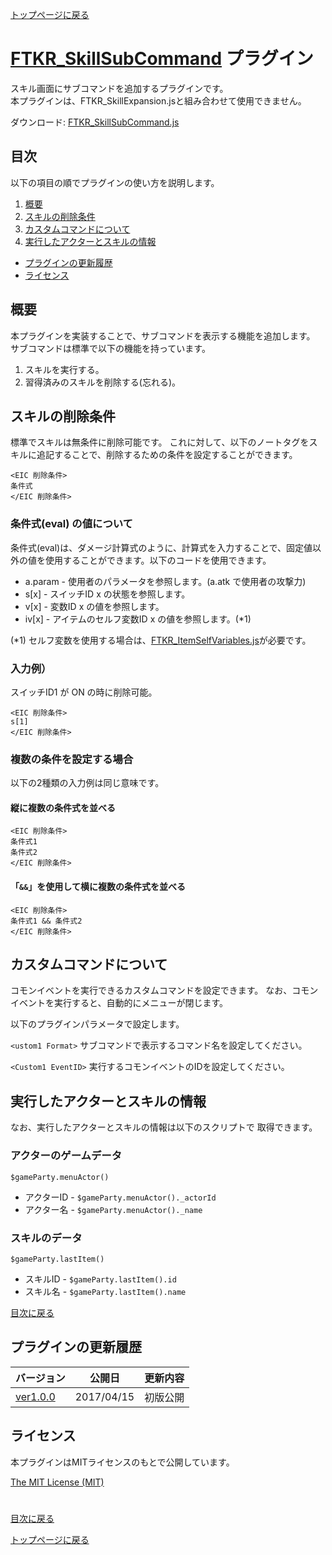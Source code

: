[トップページに戻る](README.ja.md)

# [FTKR_SkillSubCommand](FTKR_SkillSubCommand.js) プラグイン

スキル画面にサブコマンドを追加するプラグインです。<br>
本プラグインは、FTKR_SkillExpansion.jsと組み合わせて使用できません。

ダウンロード: [FTKR_SkillSubCommand.js](https://raw.githubusercontent.com/futokoro/RPGMaker/master/FTKR_SkillSubCommand.js)

## 目次

以下の項目の順でプラグインの使い方を説明します。
1. [概要](#概要)
2. [スキルの削除条件](#スキルの削除条件)
3. [カスタムコマンドについて](#カスタムコマンドについて)
4. [実行したアクターとスキルの情報](#実行したアクターとスキルの情報)
* [プラグインの更新履歴](#プラグインの更新履歴)
* [ライセンス](#ライセンス)

## 概要

本プラグインを実装することで、サブコマンドを表示する機能を追加します。
サブコマンドは標準で以下の機能を持っています。
1. スキルを実行する。
2. 習得済みのスキルを削除する(忘れる)。

## スキルの削除条件
標準でスキルは無条件に削除可能です。
これに対して、以下のノートタグをスキルに追記することで、削除するための条件を設定することができます。

```
<EIC 削除条件>
条件式
</EIC 削除条件>
```

### 条件式(eval) の値について
条件式(eval)は、ダメージ計算式のように、計算式を入力することで、固定値以外の値を使用することができます。以下のコードを使用できます。
* a.param - 使用者のパラメータを参照します。(a.atk で使用者の攻撃力)
* s[x]    - スイッチID x の状態を参照します。
* v[x]    - 変数ID x の値を参照します。
* iv[x]   - アイテムのセルフ変数ID x の値を参照します。(*1)

(*1) セルフ変数を使用する場合は、[FTKR_ItemSelfVariables.js](FTKR_ItemSelfVariables.js)が必要です。

### 入力例）
スイッチID1 が ON の時に削除可能。
```
<EIC 削除条件>
s[1]
</EIC 削除条件>
```

### 複数の条件を設定する場合
以下の2種類の入力例は同じ意味です。

#### 縦に複数の条件式を並べる
```
<EIC 削除条件>
条件式1
条件式2
</EIC 削除条件>
```

#### 「`&&`」を使用して横に複数の条件式を並べる
```
<EIC 削除条件>
条件式1 && 条件式2
</EIC 削除条件>
```

## カスタムコマンドについて
コモンイベントを実行できるカスタムコマンドを設定できます。
なお、コモンイベントを実行すると、自動的にメニューが閉じます。

以下のプラグインパラメータで設定します。

`<ustom1 Format>`
サブコマンドで表示するコマンド名を設定してください。

`<Custom1 EventID>`
実行するコモンイベントのIDを設定してください。

## 実行したアクターとスキルの情報
なお、実行したアクターとスキルの情報は以下のスクリプトで
取得できます。

### アクターのゲームデータ
`$gameParty.menuActor()`
* アクターID - `$gameParty.menuActor()._actorId`
* アクター名 - `$gameParty.menuActor()._name`

### スキルのデータ
`$gameParty.lastItem()`
* スキルID - `$gameParty.lastItem().id`
* スキル名 - `$gameParty.lastItem().name`

[目次に戻る](#目次)

## プラグインの更新履歴

| バージョン | 公開日 | 更新内容 |
| --- | --- | --- |
| [ver1.0.0](FTKR_SkillSubCommand.js) | 2017/04/15 | 初版公開 |

## ライセンス

本プラグインはMITライセンスのもとで公開しています。

[The MIT License (MIT)](https://opensource.org/licenses/mit-license.php)

#
[目次に戻る](#目次)

[トップページに戻る](README.ja.md)
